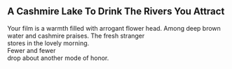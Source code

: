 A Cashmire Lake To Drink The Rivers You Attract
-----------------------------------------------
Your film is a warmth filled with arrogant flower head. Among deep brown water and cashmire praises. The fresh stranger  
stores in the lovely morning.  
Fewer and fewer  
drop about another mode of honor.  
